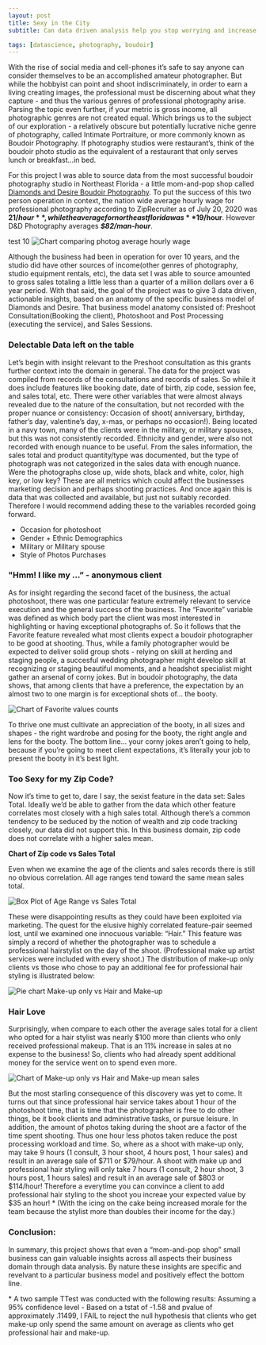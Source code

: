 ```yaml
---
layout: post
title: Sexy in the City
subtitle: Can data driven analysis help you stop worrying and increase your hourly wage by $35 while photographing people in undies?

tags: [datascience, photography, boudoir]
---
```


  With the rise of social media and cell-phones it’s safe to say anyone can consider themselves to be an accomplished amateur photographer.  But while the hobbyist can point and shoot indiscriminately, in order to earn a living creating images, the professional must be discerning about what they capture - and thus the various genres of professional photography arise.  Parsing the topic even further, if your metric is gross income, all photographic genres are not created equal.  Which brings us to the subject of our exploration - a relatively obscure but potentially lucrative niche genre of photography, called Intimate Portraiture, or more commonly known as Boudoir Photography.   If photography studios were restaurant’s, think of the boudoir photo studio as the equivalent of a restaurant that only serves lunch or breakfast…in bed. 

  For this project I was able to source data from the most successful boudoir photography studio in Northeast Florida - a little mom-and-pop shop called [Diamonds and Desire Boudoir Photography](https://www.diamondsanddesire.com/). To put the success of this two person operation in context, the nation wide average hourly wage for professional photography according to ZipRecruiter as of July 20, 2020 was **$21/hour**, while the average for northeast florida was **$19/hour**.  However D&D Photography averages **_$82/man-hour_**.  
  
test 10
![Chart comparing photog average hourly wage](https://ilenzio.github.io/assets/img/bar_chart_average_hourly_wage_comparison.png)


Although the business had been in operation for over 10 years, and the studio did have other sources of income(other genres of photography, studio equipment rentals, etc), the data set I was able to source amounted to gross sales totaling a little less than a quarter of a million dollars over a 6 year period. With that said, the goal of the project was to give 3 data driven, actionable insights, based on an anatomy of the specific business model of Diamonds and Desire. That business model anatomy consisted of: Preshoot Consultation(Booking the client), Photoshoot and Post Processing (executing the service), and Sales Sessions.

### Delectable Data left on the table
Let’s begin with insight relevant to the Preshoot consultation as this grants further context into the domain in general. The data for the project was compiled from records of the consultations and records of sales. So while it does include features like booking date, date of birth, zip code, session fee, and sales total, etc. There were other variables that were almost always revealed due to the nature of the consultation, but not recorded with the proper nuance or consistency: Occasion of shoot( anniversary, birthday, father’s day, valentine’s day, x-mas, or perhaps no occasion!). Being located in a navy town, many of the clients were in the military, or military spouses, but this was not consistently recorded. Ethnicity and gender, were also not recorded with enough nuance to be useful. From the sales information, the sales total and product quantity/type was documented, but the type of photograph was not categorized in the sales data with enough nuance. Were the photographs close up, wide shots, black and white, color, high key, or low key? These are all metrics which could affect the businesses marketing decision and perhaps shooting practices. And once again this is data that was collected and available, but just not suitably recorded. Therefore I would recommend adding these to the variables recorded going forward.
  * Occasion for photoshoot
  * Gender + Ethnic Demographics
  * Military or Military spouse
  * Style of Photos Purchases



### "Hmm! I like my …” - anonymous client
As for insight regarding the second facet of the business, the actual photoshoot, there was one particular feature extremely relevant to service execution and the general success of the business. The “Favorite” variable was defined as which body part the client was most interested in highlighting or having exceptional photographs of. So it follows that the Favorite feature revealed what most clients expect a boudoir photographer to be good at shooting. Thus, while a family photographer would be expected to deliver solid group shots - relying on skill at herding and staging people, a succesful wedding photographer might develop skill at recognizing or staging beautiful moments, and a headshot specialist might gather an arsenal of corny jokes. But in boudoir photography, the data shows, that among clients that have a preference, the expectation by an almost two to one margin is for exceptional shots of… the booty.

![Chart of Favorite values counts](https://ilenzio.github.io/assets/img/bar_chart_top_ten_favorites.png)

To thrive one must cultivate an appreciation of the booty, in all sizes and shapes - the right wardrobe and posing for the booty, the right angle and lens for the booty. The bottom line… your corny jokes aren’t going to help, because if you’re going to meet client expectations, it’s literally your job to present the booty in it’s best light.

### Too Sexy for my Zip Code?
Now it’s time to get to, dare I say, the sexist feature in the data set: Sales Total. Ideally we’d be able to gather from the data which other feature correlates most closely with a high sales total. Although there’s a common tendency to be seduced by the notion of wealth and zip code tracking closely, our data did not support this. In this business domain, zip code does not correlate with a higher sales mean.

**Chart of Zip code vs Sales Total**

Even when we examine the age of the clients and sales records there is still no obvious correlation. All age ranges tend toward the same mean sales total.

![Box Plot of Age Range vs Sales Total](https://github.com/ilEnzio/assets/img/boxplot_age_range_v_sales.png)

These were disappointing results as they could have been exploited via marketing. The quest for the elusive highly correlated feature-pair seemed lost, until we examined one innocuous variable: “Hair.” This feature was simply a record of whether the photographer was to schedule a professional hairstylist on the day of the shoot. (Professional make up artist services were included with every shoot.) The distribution of make-up only clients vs those who chose to pay an additional fee for professional hair styling is illustrated below:

![Pie chart Make-up only vs Hair and Make-up](https://ilenzio.github.io/assets/img/pie_chart_makeup_v_hair.png)

### Hair Love
Surprisingly, when compare to each other the average sales total for a client who opted for a hair stylist was nearly $100 more than clients who only received professional makeup. That is an 11% increase in sales at no expense to the business! So, clients who had already spent additional money for the service went on to spend even more.

![Chart of Make-up only vs Hair and Make-up mean sales](https://ilenzio.github.io/assets/img/bar_sales_mu_v_hair.png)

But the most starling consequence of this discovery was yet to come. It turns out that since professional hair service takes about 1 hour of the photoshoot time, that is time that the photographer is free to do other things, be it book clients and administrative tasks, or pursue leisure. In addition, the amount of photos taking during the shoot are a factor of the time spent shooting. Thus one hour less photos taken reduce the post processing workload and time. So, where as a shoot with make-up only, may take 9 hours (1 consult, 3 hour shoot, 4 hours post, 1 hour sales) and result in an average sale of $711 or \$79/hour. A shoot with make up and professional hair styling will only take 7 hours (1 consult, 2 hour shoot, 3 hours post, 1 hours sales) and result in an average sale of \$803 or \$114/hour! Therefore a everytime you can convince a client to add professional hair styling to the shoot you increae your expected value by \$35 an hour! *  (With the icing on the cake being increased morale for the team because the stylist more than doubles their income for the day.)

### Conclusion:
In summary, this project shows that even a “mom-and-pop shop” small business can gain valuable insights across all aspects their business domain through data analysis. By nature these insights are specific and revelvant to a particular business model and positively effect the bottom line.

\* A two sample TTest was conducted with the following results: Assuming a 95% confidence level - Based on a tstat of -1.58 and pvalue of approximately .11499, I FAIL to reject the null hypothesis that clients who get make-up only spend the same amount on average as clients who get professional hair and make-up.
